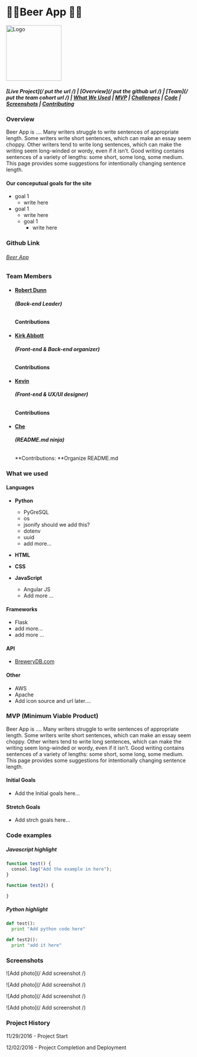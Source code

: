 # :beer::beer:**Beer App** :beer::beer:

<img src="static/img/logo_with_title.png" alt="Logo" width="150px"/>

##### [Live Project](/ put the url /)   |  [Overview](/ put the github url /)   |   [Team](/ put the team cohort url /)   |   [What We Used](https://github.com/DigitalCrafts-September-2016-Cohort/team_freedom_nerdreview#what-we-used)   |   [MVP](https://github.com/DigitalCrafts-September-2016-Cohort/team_freedom_nerdreview#mvp-minimum-viable-product)   |   [Challenges](https://github.com/DigitalCrafts-September-2016-Cohort/team_freedom_nerdreview#challenges--solutions)   |   [Code](https://github.com/DigitalCrafts-September-2016-Cohort/team_freedom_nerdreview#code-snippets)   | [Screenshots](https://github.com/DigitalCrafts-September-2016-Cohort/team_freedom_nerdreview#screenshots)   |   [Contributing](https://github.com/DigitalCrafts-September-2016-Cohort/team_freedom_nerdreview#contribute-to-nerd-review)

### Overview
Beer App is .... Many writers struggle to write sentences of appropriate length.  Some writers write short sentences, which can make an essay seem choppy.  Other writers tend to write long sentences, which can make the writing seem long-winded or wordy, even if it isn’t.  Good writing contains sentences of a variety of lengths: some short, some long, some medium.  This page provides some suggestions for intentionally changing sentence length.

#### Our conceputual goals for the site
* goal 1
  * write here
* goal 1
  * write here
  * goal 1
    * write here


### Github Link
###### [Beer App](https://github.com/KFarm93/Beer-App)


### Team Members

* #### [Robert Dunn](https://github.com/robdunn220)
  ###### **\(Back-end Leader)**
  **Contributions**

* #### [Kirk Abbott](https://github.com/kirkabbott1)
  ###### **\(Front-end & Back-end organizer)**
  **Contributions**

* #### [Kevin](https://github.com/KFarm93)
  ###### **\(Front-end & UX/UI designer)**
  **Contributions**

* #### [Che](https://github.com/CheBlankenship)
  ###### **\(README.md ninja)**
  **Contributions: **Organize README.md

### What we used
#### **Languages**
* **Python**
  * PyGreSQL
  * os
  * jsonify should we add this?
  * dotenv
  * uuid
  * add more...


* **HTML**

* **CSS**

* **JavaScript**
  * Angular JS
  * Add more ...

#### **Frameworks**
  * Flask
  * add more...
  * add more ...

#### API
  * [BreweryDB.com](http://www.brewerydb.com/)


#### Other
  * AWS
  * Apache
  * Add icon source and url later....


### MVP (Minimum Viable Product)
Beer App is .... Many writers struggle to write sentences of appropriate length.  Some writers write short sentences, which can make an essay seem choppy.  Other writers tend to write long sentences, which can make the writing seem long-winded or wordy, even if it isn’t.  Good writing contains sentences of a variety of lengths: some short, some long, some medium.  This page provides some suggestions for intentionally changing sentence length.

#### **Initial Goals**
  * Add the Initial goals here...

#### **Stretch Goals**
  * Add strch goals here...




### Code examples
##### Javascript highlight
```JavaScript
function test() {
  consol.log("Add the example in here");
}

function test2() {

}
```

##### Python highlight
```Python
def test():
  print "Add python code here"

def test2():
  print "add it here"
```

### Screenshots
![Add photo](/ Add screenshot /)

![Add photo](/ Add screenshot /)

![Add photo](/ Add screenshot /)

![Add photo](/ Add screenshot /)



### Project History
11/29/2016 - Project Start

12/02/2016 - Project Completion and Deployment
